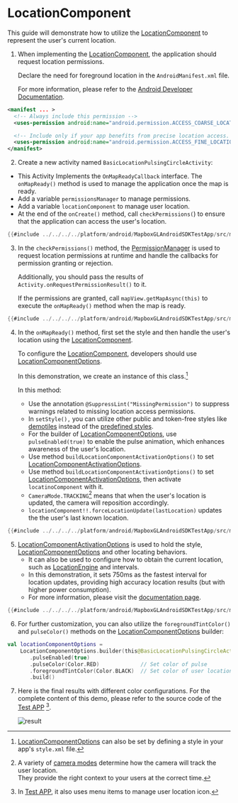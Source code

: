 # LocationComponent

This guide will demonstrate how to utilize the [LocationComponent] to represent the user's current location.


1. When implementing the [LocationComponent], the application should request location permissions.

   Declare the need for foreground location in the `AndroidManifest.xml` file.

   For more information, please refer to the [Android Developer Documentation].

```xml
<manifest ... >
  <!-- Always include this permission -->
  <uses-permission android:name="android.permission.ACCESS_COARSE_LOCATION" />

  <!-- Include only if your app benefits from precise location access. -->
  <uses-permission android:name="android.permission.ACCESS_FINE_LOCATION" />
</manifest>
```

2. Create a new activity named `BasicLocationPulsingCircleActivity`:
  - This Activity Implements the `OnMapReadyCallback` interface. The `onMapReady()` method is used to manage the application once the map is ready.
  - Add a variable `permissionsManager` to manage permissions.
  - Add a variable `locationComponent` to manage user location.
  - At the end of the `onCreate()` method, call `checkPermissions(`) to ensure that the application can access the user's location.

```kotlin
{{#include ../../../../platform/android/MapboxGLAndroidSDKTestApp/src/main/java/com/mapbox/mapboxsdk/testapp/activity/location/BasicLocationPulsingCircleActivity.kt:top}}
```

3. In the `checkPermissions()` method, the [PermissionManager] is used to request location permissions at runtime and handle the callbacks for permission granting or rejection.

   Additionally, you should pass the results of `Activity.onRequestPermissionResult()` to it.

   If the permissions are granted, call `mapView.getMapAsync(this)` to execute the `onMapReady()` method when the map is ready.

```kotlin
{{#include ../../../../platform/android/MapboxGLAndroidSDKTestApp/src/main/java/com/mapbox/mapboxsdk/testapp/activity/location/BasicLocationPulsingCircleActivity.kt:permission}}
```

4. In the `onMapReady()` method, first set the style and then handle the user's location using the [LocationComponent].

   To configure the [LocationComponent], developers should use [LocationComponentOptions].

   In this demonstration, we create an instance of this class.[^1]

   In this method:
   - Use the annotation `@SuppressLint("MissingPermission")` to suppress warnings related to missing location access permissions.
   - In `setStyle(),` you can utilize other public and token-free styles like [demotiles] instead of the [predefined styles].
   - For the builder of [LocationComponentOptions], use `pulseEnabled(true)` to enable the pulse animation, which enhances awareness of the user's location.
   - Use method `buildLocationComponentActivationOptions()` to set [LocationComponentActivationOptions].
   - Use method `buildLocationComponentActivationOptions()` to set [LocationComponentActivationOptions], then activate `locatinoComponent` with it.
   - `CameraMode.TRACKING`[^2] means that when the user's location is updated, the camera will reposition accordingly.
   - `locationComponent!!.forceLocationUpdate(lastLocation)` updates the the user's last known location.

```kotlin
{{#include ../../../../platform/android/MapboxGLAndroidSDKTestApp/src/main/java/com/mapbox/mapboxsdk/testapp/activity/location/BasicLocationPulsingCircleActivity.kt:onMapReady}}
```

5. [LocationComponentActivationOptions] is used to hold the style, [LocationComponentOptions] and other locating behaviors.
   - It can also be used to configure how to obtain the current location, such as [LocationEngine] and intervals.
   - In this demonstration, it sets 750ms as the fastest interval for location updates, providing high accuracy location results (but with higher power consumption).
   - For more information, please visit the [documentation page][LocationComponentActivationOptions].

```kotlin
{{#include ../../../../platform/android/MapboxGLAndroidSDKTestApp/src/main/java/com/mapbox/mapboxsdk/testapp/activity/location/BasicLocationPulsingCircleActivity.kt:LocationComponentActivationOptions}}
```

6. For further customization, you can also utilize the `foregroundTintColor()` and `pulseColor()` methods on the [LocationComponentOptions] builder:

```kotlin
val locationComponentOptions =
    LocationComponentOptions.builder(this@BasicLocationPulsingCircleActivity)
       .pulseEnabled(true)
       .pulseColor(Color.RED)             // Set color of pulse
       .foregroundTintColor(Color.BLACK)  // Set color of user location
       .build()
```

7. Here is the final results with different color configurations. For the complete content of this demo, please refer to the source code of the [Test APP] [^3].

   ![result](https://github.com/maplibre/maplibre-native/assets/19887090/03dfc87b-111b-4dd0-b4a3-d89e30ed6b63)


[^1]: [LocationComponentOptions] can also be set by defining a style in your app's `style.xml` file.  
[^2]: A variety of [camera modes] determine how the camera will track the user location.  
      They provide the right context to your users at the correct time.  
[^3]: In [Test APP], it also uses menu items to manage user location icon.  

[LocationComponent]: https://maplibre.org/maplibre-native/android/api/-map-libre%20-native%20for%20-android/com.mapbox.mapboxsdk.location/-location-component/index.html
[Android Developer Documentation]: https://developer.android.com/training/location/permissions
[onMapReadyCallback]: https://maplibre.org/maplibre-native/android/api/-map-libre%20-native%20for%20-android/com.mapbox.mapboxsdk.maps/-on-map-ready-callback/index.html
[PermissionManager]: https://maplibre.org/maplibre-native/android/api/-map-libre%20-native%20for%20-android/com.mapbox.mapboxsdk.location.permissions/-permissions-manager/index.html
[LocationComponentOptions]: https://maplibre.org/maplibre-native/android/api/-map-libre%20-native%20for%20-android/com.mapbox.mapboxsdk.location/-location-component-options/index.html
[demotiles]: https://demotiles.maplibre.org/style.json
[predefined styles]: https://github.com/maplibre/maplibre-native/tree/main/src/mbgl/util/tile_server_options.cpp
[LocationComponentActivationOptions]: https://maplibre.org/maplibre-native/android/api/-map-libre%20-native%20for%20-android/com.mapbox.mapboxsdk.location/-location-component-activation-options/index.html
[LocationEngine]: https://maplibre.org/maplibre-native/android/api/-map-libre%20-native%20for%20-android/com.mapbox.mapboxsdk.location.engine/-location-engine/index.html
[Test APP]: https://github.com/maplibre/maplibre-native/tree/main/platform/android/MapboxGLAndroidSDKTestApp/src/main/java/com/mapbox/mapboxsdk/testapp/activity/location/BasicLocationPulsingCircleActivity.kt
[camera modes]: https://maplibre.org/maplibre-native/android/api/-map-libre%20-native%20for%20-android/com.mapbox.mapboxsdk.location.modes/-camera-mode/index.html
